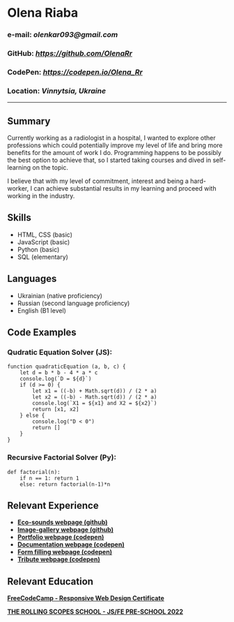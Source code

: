 # Olena Riaba
### __e-mail:__ _olenkar093@gmail.com_
### __GitHub:__ _https://github.com/OlenaRr_
### __CodePen:__ _https://codepen.io/Olena_Rr_
### __Location:__ _Vinnytsia, Ukraine_
***

## Summary 
<p>Currently working as a radiologist in a hospital, I wanted to explore other professions which could potentially improve my level of life and bring more benefits for the amount of work I do. Programming happens to be possibly the best option to achieve that, so I started taking courses and dived in self-learning on the topic. </p>
<p>I believe that with my level of commitment, interest and being a hard-worker, I can achieve substantial results in my learning and proceed with working in the industry.</p>

## Skills
* HTML, CSS (basic)
* JavaScript (basic)
* Python (basic)
* SQL (elementary)

## Languages
* Ukrainian (native proficiency)
* Russian (second language proficiency)
* English (B1 level)

## Code Examples
### Qudratic Equation Solver (JS):
```
function quadraticEquation (a, b, c) {
	let d = b * b - 4 * a * c
	console.log(`D = ${d}`)
	if (d >= 0) {
		let x1 = ((-b) + Math.sqrt(d)) / (2 * a)
		let x2 = ((-b) - Math.sqrt(d)) / (2 * a)
		console.log(`X1 = ${x1} and X2 = ${x2}`)
		return [x1, x2]
	} else {
		console.log("D < 0")
		return []
	}
}
```
### Recursive Factorial Solver (Py):
```
def factorial(n):
	if n == 1: return 1
	else: return factorial(n-1)*n
```


## Relevant Experience
* [__Eco-sounds webpage (github)__](https://OlenaRr.github.io/rsschool-cv/eco-sounds)
* [__Image-gallery webpage (github)__](https://OlenaRr.github.io/rsschool-cv/image-gallery)
* [__Portfolio webpage (codepen)__](https://codepen.io/Olena_Rr/full/porxjrj)
* [__Documentation webpage (codepen)__](https://codepen.io/Olena_Rr/full/porKYEe)
* [__Form filling webpage (codepen)__](https://codepen.io/Olena_Rr/full/mdMwPQz)
* [__Tribute webpage (codepen)__](https://codepen.io/Olena_Rr/full/JjyRQbd)

## Relevant Education
[__FreeCodeCamp - Responsive Web Design Certificate__](https://www.freecodecamp.org/certification/fcc001fe431-6cae-4dbe-bd5b-9a0d26f9654e/responsive-web-design)

[__THE ROLLING SCOPES SCHOOL - JS/FE PRE-SCHOOL 2022__](https://app.rs.school/certificate/syz0nq95)
